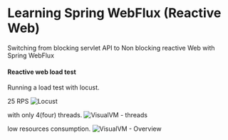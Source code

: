 # Learning Spring WebFlux (Reactive Web)

Switching from blocking servlet API to Non blocking reactive Web with Spring WebFlux



#### Reactive web load test

Running a load test with locust.

25 RPS
![Locust](https://s3.amazonaws.com/adriano.oliveira/img/Screenshot+from+2018-02-14+20-01-47.png)

with only 4(four) threads.
![VisualVM - threads](https://s3.amazonaws.com/adriano.oliveira/img/Screenshot+from+2018-02-14+20-02-04.png)

low resources consumption.
![VisualVM - Overview](https://s3.amazonaws.com/adriano.oliveira/img/Screenshot+from+2018-02-14+20-03-48.png)
